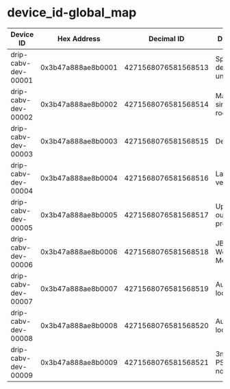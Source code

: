 # device_id-global_map

| **Device ID**           | **Hex Address**        | **Decimal ID**          | **Description**                         |
|--------------------------|------------------------|--------------------------|-----------------------------------------|
| drip-cabv-dev-00001      | 0x3b47a888ae8b0001     | 4271568076581568513      | Spare development unit                 |
| drip-cabv-dev-00002      | 0x3b47a888ae8b0002     | 4271568076581568514      | Main solar simulator room              |
| drip-cabv-dev-00003      | 0x3b47a888ae8b0003     | 4271568076581568515      | Development                            |
| drip-cabv-dev-00004      | 0x3b47a888ae8b0004     | 4271568076581568516      | Lab smallbox version                   |
| drip-cabv-dev-00005      | 0x3b47a888ae8b0005     | 4271568076581568517      | Upstairs outside prototype             |
| drip-cabv-dev-00006      | 0x3b47a888ae8b0006     | 4271568076581568518      | JB Prototype Weight Measuring          |
| drip-cabv-dev-00007      | 0x3b47a888ae8b0007     | 4271568076581568519      | Australia loc1                         |
| drip-cabv-dev-00008      | 0x3b47a888ae8b0008     | 4271568076581568520      | Australia loc2                         |
| drip-cabv-dev-00009      | 0x3b47a888ae8b0009     | 4271568076581568521      | 3m #2 in JB PSH right now              |
